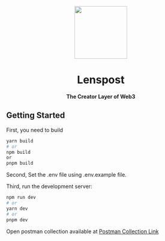 <div align="center">

  <img src="https://i.imgur.com/QhPEcEV.png" width="140px" height="140px" />

  <h1>Lenspost</h1>

  <p>
    <strong>The Creator Layer of Web3</strong>
  </p>
</div>

## Getting Started

First, you need to build 

```bash
yarn build
# or
npm build
or
pnpm build
```

Second, Set the .env file using .env.example file. 

Third, run the development server:

```bash
npm run dev
# or
yarn dev
# or
pnpm dev
```

Open postman collection available at [Postman Collection Link](https://documenter.getpostman.com/view/11754828/2s93eU4FLg#3fb60cb2-df75-4be9-8138-1d14e928199a)

